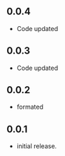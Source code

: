 ## 0.0.4
* Code updated

## 0.0.3
* Code updated

## 0.0.2
* formated

## 0.0.1
* initial release.

